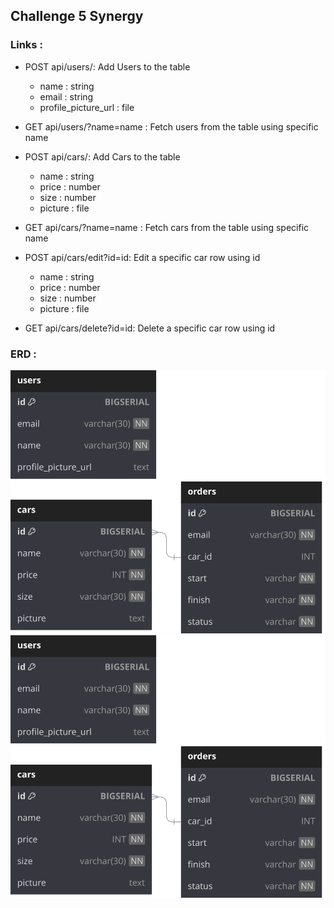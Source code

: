 ## Challenge 5 Synergy

### Links : 
 - POST api/users/:
   Add Users to the table
   - name : string
   - email : string
   - profile_picture_url : file
 - GET api/users/?name=name : 
   Fetch users from the table using specific name
 
 - POST api/cars/:
   Add Cars to the table
   - name : string
   - price : number
   - size : number
   - picture : file
 - GET api/cars/?name=name : 
   Fetch cars from the table using specific name
 - POST api/cars/edit?id=id:
   Edit a specific car row using id
   - name : string
   - price : number
   - size : number
   - picture : file
 - GET api/cars/delete?id=id:
   Delete a specific car row using id

### ERD :
![Alt text](./ERD.svg)<img src="./ERD.svg">

